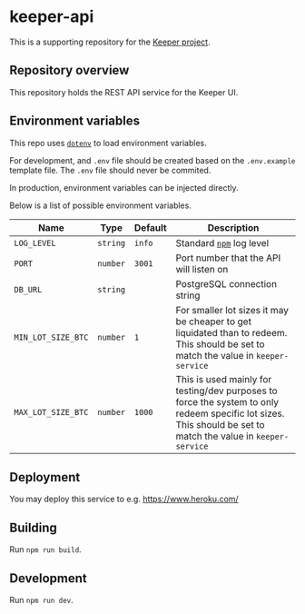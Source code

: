 # keeper-api

This is a supporting repository for the [Keeper project](https://github.com/chronologic/keeper-service).

## Repository overview

This repository holds the REST API service for the Keeper UI.

## Environment variables

This repo uses [`dotenv`](https://www.npmjs.com/package/dotenv) to load environment variables.

For development, and `.env` file should be created based on the `.env.example` template file. The `.env` file should never be commited.

In production, environment variables can be injected directly.

Below is a list of possible environment variables.

| Name               | Type     | Default | Description                                                                                                                                                   |
| ------------------ | -------- | ------- | ------------------------------------------------------------------------------------------------------------------------------------------------------------- |
| `LOG_LEVEL`        | `string` | `info`  | Standard [`npm`](https://github.com/winstonjs/winston#logging-levels) log level                                                                               |
| `PORT`             | `number` | `3001`  | Port number that the API will listen on                                                                                                                       |
| `DB_URL`           | `string` |         | PostgreSQL connection string                                                                                                                                  |
| `MIN_LOT_SIZE_BTC` | `number` | `1`     | For smaller lot sizes it may be cheaper to get liquidated than to redeem. This should be set to match the value in `keeper-service`                           |
| `MAX_LOT_SIZE_BTC` | `number` | `1000`  | This is used mainly for testing/dev purposes to force the system to only redeem specific lot sizes. This should be set to match the value in `keeper-service` |

## Deployment

You may deploy this service to e.g. https://www.heroku.com/

## Building

Run `npm run build`.

## Development

Run `npm run dev`.

